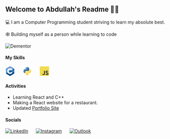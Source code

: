 
## Welcome to Abdullah's Readme 🚶‍♂️

💻 I am a Computer Programming student striving to learn my absolute best.

🕸 Building myself as a person while learning to code

<p align="left"> <img src="https://komarev.com/ghpvc/?username=Dementor28&label=Profile%20views&color=0e75b6&style=flat" alt="Dementor" /> </p>


#### My Skills

[<img src="https://raw.githubusercontent.com/devicons/devicon/master/icons/cplusplus/cplusplus-original.svg" alt="C++" height="30" style="margin-right:20px">](https://cplusplus.com/)
[<img src="https://raw.githubusercontent.com/devicons/devicon/master/icons/python/python-original.svg" alt="Python" height="30" style="margin-right:20px">](https://python.org) 
[<img src="https://raw.githubusercontent.com/devicons/devicon/master/icons/javascript/javascript-original.svg" alt="JavaScript" height="30">](https://javascript.com)

#### Activities

- Learning React and C++
- Making a React website for a restaurant.
- Updated [Portfolio Site](https://abdullah002.netlify.app)

#### Socials


[<img src="[https://raw.githubusercontent.com/simple-icons/simple-icons/develop/icons/linkedin.svg](https://img.icons8.com/?size=100&id=xuvGCOXi8Wyg&format=png&color=000000)" alt="LinkedIn" height="30" style="margin-right:20px">](https://www.linkedin.com/in/abdullah-11503025b)
[<img src="[https://simpleicons.org/icons/instagram.svg](https://img.icons8.com/?size=100&id=Xy10Jcu1L2Su&format=png&color=000000)" alt="Instagram" height="30" style="margin-right:20px;">](https://www.instagram.com/abduls_20/)
[<img src="https://img.icons8.com/?size=100&id=13640&format=png&color=000000" alt="Outlook" height="30">](mailto:abdul05087@outlook.com)
